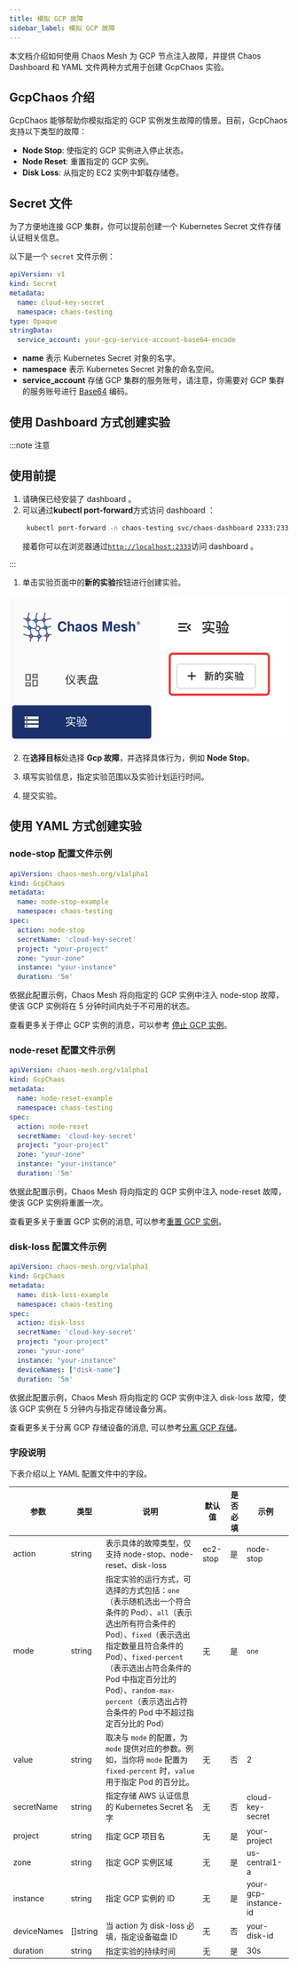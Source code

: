 ```yaml
---
title: 模拟 GCP 故障
sidebar_label: 模拟 GCP 故障
---
```


本文档介绍如何使用 Chaos Mesh 为 GCP 节点注入故障，并提供 Chaos Dashboard 和 YAML 文件两种方式用于创建 GcpChaos 实验。

## GcpChaos 介绍

GcpChaos 能够帮助你模拟指定的 GCP 实例发生故障的情景。目前，GcpChaos 支持以下类型的故障：

-  **Node Stop**: 使指定的 GCP 实例进入停止状态。
-  **Node Reset**: 重置指定的 GCP 实例。
-  **Disk Loss**:  从指定的 EC2 实例中卸载存储卷。

## Secret 文件

为了方便地连接 GCP 集群，你可以提前创建一个 Kubernetes Secret 文件存储认证相关信息。

以下是一个 `secret` 文件示例：

```yaml
apiVersion: v1
kind: Secret
metadata:
  name: cloud-key-secret
  namespace: chaos-testing
type: Opaque
stringData:
  service_account: your-gcp-service-account-base64-encode
```

- **name** 表示 Kubernetes Secret 对象的名字。
- **namespace** 表示 Kubernetes Secret 对象的命名空间。
- **service_account** 存储 GCP 集群的服务账号，请注意，你需要对 GCP 集群的服务账号进行 [Base64](https://zh.wikipedia.org/wiki/Base64) 编码。

## 使用 Dashboard 方式创建实验

:::note 注意

## 使用前提
1. 请确保已经安装了 dashboard 。
2. 可以通过**kubectl port-forward**方式访问 dashboard ：
   ```bash
    kubectl port-forward -n chaos-testing svc/chaos-dashboard 2333:2333
   ```
   接着你可以在浏览器通过[`http://localhost:2333`](http://localhost:2333)访问 dashboard 。

:::

1. 单击实验页面中的**新的实验**按钮进行创建实验。

![img](./img/create-pod-chaos-on-dashborad-1.jpg)

2. 在**选择目标**处选择 **Gcp 故障**，并选择具体行为，例如 **Node Stop**。

3. 填写实验信息，指定实验范围以及实验计划运行时间。

4. 提交实验。

## 使用 YAML 方式创建实验
### node-stop 配置文件示例

```yaml
apiVersion: chaos-mesh.org/v1alpha1
kind: GcpChaos
metadata:
  name: node-stop-example
  namespace: chaos-testing
spec:
  action: node-stop
  secretName: 'cloud-key-secret'
  project: "your-project"
  zone: "your-zone"
  instance: "your-instance"
  duration: '5m'
```

依据此配置示例，Chaos Mesh 将向指定的 GCP 实例中注入 node-stop 故障，使该 GCP 实例将在 5 分钟时间内处于不可用的状态。

查看更多关于停止 GCP 实例的消息，可以参考 [停止 GCP 实例](https://cloud.google.com/compute/docs/instances/stop-start-instance)。

### node-reset 配置文件示例

```yaml
apiVersion: chaos-mesh.org/v1alpha1
kind: GcpChaos
metadata:
  name: node-reset-example
  namespace: chaos-testing
spec:
  action: node-reset
  secretName: 'cloud-key-secret'
  project: "your-project"
  zone: "your-zone"
  instance: "your-instance"
  duration: '5m'
```

依据此配置示例，Chaos Mesh 将向指定的 GCP 实例中注入 node-reset 故障，使该 GCP 实例将重置一次。

查看更多关于重置 GCP 实例的消息, 可以参考[重置 GCP 实例](https://cloud.google.com/compute/docs/instances/stop-start-instance#resetting_an_instance)。

### disk-loss 配置文件示例

```yaml
apiVersion: chaos-mesh.org/v1alpha1
kind: GcpChaos
metadata:
  name: disk-loss-example
  namespace: chaos-testing
spec:
  action: disk-loss
  secretName: 'cloud-key-secret'
  project: "your-project"
  zone: "your-zone"
  instance: "your-instance"
  deviceNames: ["disk-name"]
  duration: '5m'
```

依据此配置示例，Chaos Mesh 将向指定的 GCP 实例中注入 disk-loss 故障，使该 GCP 实例在 5 分钟内与指定存储设备分离。

查看更多关于分离 GCP 存储设备的消息, 可以参考[分离 GCP 存储](https://cloud.google.com/compute/docs/reference/rest/v1/instances/detachDisk)。

### 字段说明

下表介绍以上 YAML 配置文件中的字段。

|参数|类型|说明|默认值|是否必填|示例|
|---|---|---|---|---|---|
|action|string|表示具体的故障类型，仅支持 node-stop、node-reset、disk-loss|ec2-stop|是|node-stop|
|mode|string|指定实验的运行方式，可选择的方式包括：`one`（表示随机选出一个符合条件的 Pod）、`all`（表示选出所有符合条件的 Pod）、`fixed`（表示选出指定数量且符合条件的 Pod）、`fixed-percent`（表示选出占符合条件的 Pod 中指定百分比的 Pod）、`random-max-percent`（表示选出占符合条件的 Pod 中不超过指定百分比的 Pod）|无|是|`one`|
|value|string|取决与 `mode` 的配置，为 `mode` 提供对应的参数。例如，当你将 `mode` 配置为 `fixed-percent` 时，`value` 用于指定 Pod 的百分比。|无|否|2|
|secretName|string|指定存储 AWS 认证信息的 Kubernetes Secret 名字|无|否|cloud-key-secret|
|project|string|指定 GCP 项目名|无|是|your-project|
|zone|string|指定 GCP 实例区域|无|是|us-central1-a|
|instance|string|指定 GCP 实例的 ID|无|是|your-gcp-instance-id|
|deviceNames|[]string|当 action 为 disk-loss 必填，指定设备磁盘 ID|无|否|your-disk-id|
|duration|string|指定实验的持续时间|无|是|30s|
